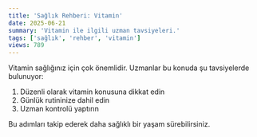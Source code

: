 ```yaml
---
title: 'Sağlık Rehberi: Vitamin'
date: 2025-06-21
summary: 'Vitamin ile ilgili uzman tavsiyeleri.'
tags: ['sağlık', 'rehber', 'vitamin']
views: 789
---
```


Vitamin sağlığınız için çok önemlidir. Uzmanlar bu konuda şu tavsiyelerde bulunuyor:

1. Düzenli olarak vitamin konusuna dikkat edin
2. Günlük rutininize dahil edin
3. Uzman kontrolü yaptırın

Bu adımları takip ederek daha sağlıklı bir yaşam sürebilirsiniz.